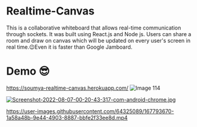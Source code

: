 # Realtime-Canvas
This is a collaborative whiteboard that allows real-time communication through sockets. It was built using React.js and Node js. Users can share a room and draw on canvas which will be updated on every user's screen in real time.😉Even it is faster than Google Jamboard.



# Demo 😎
https://soumya-realtime-canvas.herokuapp.com/
![Image 114](https://user-images.githubusercontent.com/64325089/167793590-1cf6333c-09fd-4dd9-a41a-0c63fba13bd7.png)

[![Screenshot-2022-08-07-00-20-43-317-com-android-chrome.jpg](https://i.postimg.cc/ryvbQycc/Screenshot-2022-08-07-00-20-43-317-com-android-chrome.jpg)](https://postimg.cc/Hj9BLgVP)


https://user-images.githubusercontent.com/64325089/167793670-1a58a48b-9e44-4903-8887-bbfe2f33ee8d.mp4




